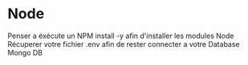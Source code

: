 # Node
Penser a éxécute un NPM install -y afin d'installer les modules Node
Récuperer votre fichier .env afin de rester connecter a votre Database Mongo DB
